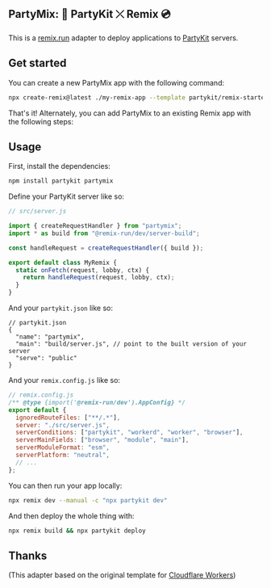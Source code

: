 ## PartyMix: 🎈 PartyKit ⤫ Remix 💿

This is a [remix.run](https://remix.run) adapter to deploy applications to [PartyKit](https://partykit.io) servers.

## Get started

You can create a new PartyMix app with the following command:

```bash
npx create-remix@latest ./my-remix-app --template partykit/remix-starter
```

That's it! Alternately, you can add PartyMix to an existing Remix app with the following steps:

## Usage

First, install the dependencies:

```bash
npm install partykit partymix
```

Define your PartyKit server like so:

```js
// src/server.js

import { createRequestHandler } from "partymix";
import * as build from "@remix-run/dev/server-build";

const handleRequest = createRequestHandler({ build });

export default class MyRemix {
  static onFetch(request, lobby, ctx) {
    return handleRequest(request, lobby, ctx);
  }
}
```

And your `partykit.json` like so:

```jsonc
// partykit.json
{
  "name": "partymix",
  "main": "build/server.js", // point to the built version of your server
  "serve": "public"
}
```

And your `remix.config.js` like so:

```js
// remix.config.js
/** @type {import('@remix-run/dev').AppConfig} */
export default {
  ignoredRouteFiles: ["**/.*"],
  server: "./src/server.js",
  serverConditions: ["partykit", "workerd", "worker", "browser"],
  serverMainFields: ["browser", "module", "main"],
  serverModuleFormat: "esm",
  serverPlatform: "neutral",
  // ...
};
```

You can then run your app locally:

```bash
npx remix dev --manual -c "npx partykit dev"
```

And then deploy the whole thing with:

```bash
npx remix build && npx partykit deploy
```

## Thanks

(This adapter based on the original template for [Cloudflare Workers](https://github.com/remix-run/remix/tree/main/packages/remix-cloudflare-workers))
